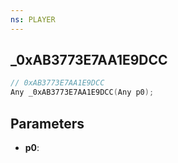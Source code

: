 ```yaml
---
ns: PLAYER
---
```

## _0xAB3773E7AA1E9DCC

```c
// 0xAB3773E7AA1E9DCC
Any _0xAB3773E7AA1E9DCC(Any p0);
```

## Parameters
* **p0**:
